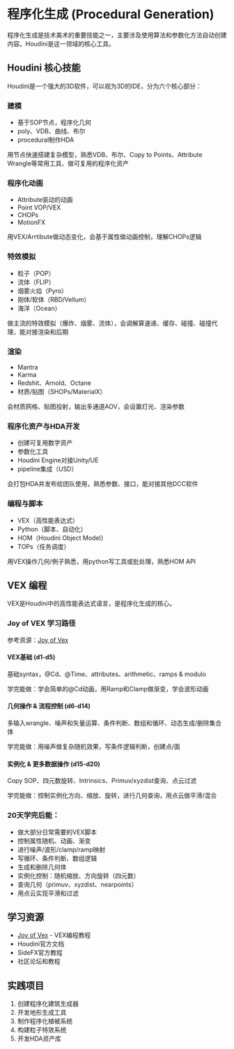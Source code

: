 # 程序化生成 (Procedural Generation)

程序化生成是技术美术的重要技能之一，主要涉及使用算法和参数化方法自动创建内容。Houdini是这一领域的核心工具。

## Houdini 核心技能

Houdini是一个强大的3D软件，可以视为3D的IDE，分为六个核心部分：

### 建模

- 基于SOP节点，程序化几何
- poly、VDB、曲线、布尔
- procedural制作HDA

用节点快速搭建复杂模型，熟悉VDB、布尔、Copy to Points、Attribute Wrangle等常用工具、做可复用的程序化资产

### 程序化动画

- Attribute驱动的动画
- Point VOP/VEX
- CHOPs
- MotionFX

用VEX/Arrtibute做动态变化，会基于属性做动画控制，理解CHOPs逻辑

### 特效模拟

- 粒子（POP）
- 流体（FLIP）
- 烟雾火焰（Pyro）
- 刚体/软体（RBD/Vellum）
- 海洋（Ocean）

做主流的特效模拟（爆炸、烟雾、流体），会调解算速递、缓存、碰撞、碰撞代理，能对接渲染和后期

### 渲染

- Mantra
- Karma
- Redshit、Arnold、Octane
- 材质/贴图（SHOPs/MaterialX）

会材质网格、贴图投射，输出多通道AOV，会设置灯光、渲染参数

### 程序化资产与HDA开发

- 创建可复用数字资产
- 参数化工具
- Houdini Engine对接Unity/UE
- pipeline集成（USD）

会打包HDA并发布给团队使用，熟悉参数、接口，能对接其他DCC软件

### 编程与脚本

- VEX（高性能表达式）
- Python（脚本、自动化）
- HOM（Houdini Object Model）
- TOPs（任务调度）

用VEX操作几何/例子熟悉，用python写工具或批处理，熟悉HOM API

## VEX 编程

VEX是Houdini中的高性能表达式语言，是程序化生成的核心。

### Joy of VEX 学习路径

参考资源：[Joy of Vex](https://www.tokeru.com/cgwiki/JoyOfVex.html)

#### VEX基础 (d1-d5)

基础syntax，@Cd、@Time、attributes、arithmetic、ramps & modulo

学完能做：学会简单的@Cd动画，用Ramp和Clamp做渐变，学会波形动画

#### 几何操作 & 流程控制 (d6-d14)

多输入wrangle、噪声和矢量运算、条件判断、数组和循环、动态生成/删除集合体

学完能做：用噪声做复杂随机效果，写条件逻辑判断，创建点/面

#### 实例化 & 更多数据操作 (d15-d20)

Copy SOP、四元数旋转、Intrinsics、Primuv/xyzdist查询、点云过滤

学完能做：控制实例化方向、缩放、旋转，进行几何查询，用点云做平滑/混合

### 20天学完后能：

- 做大部分日常需要的VEX脚本
- 控制属性随机、动画、渐变
- 进行噪声/波形/clamp/ramp映射
- 写循环、条件判断、数组逻辑
- 生成和删除几何体
- 实例化控制：随机缩放、方向旋转（四元数）
- 查询几何（primuv、xyzdist、nearpoints）
- 用点云实现平滑和过滤

## 学习资源

- [Joy of Vex](https://www.tokeru.com/cgwiki/JoyOfVex.html) - VEX编程教程
- Houdini官方文档
- SideFX官方教程
- 社区论坛和教程

## 实践项目

1. 创建程序化建筑生成器
2. 开发地形生成工具
3. 制作程序化植被系统
4. 构建粒子特效系统
5. 开发HDA资产库 